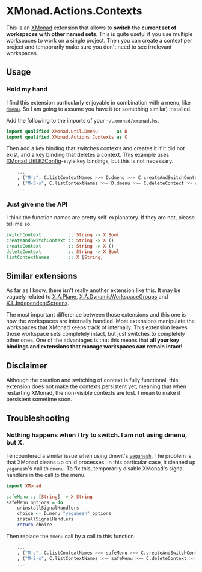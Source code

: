 # XMonad.Actions.Contexts

This is an [XMonad](http://xmonad.org) extension that allows to **switch the
current set of workspaces with other named sets**. This is quite useful if you
use multiple workspaces to work on a single project. Then you can create a
context per project and temporarily make sure you don't need to see irrelevant
workspaces.


## Usage

### Hold my hand

I find this extension particularly enjoyable in combination with a menu, like
[`dmenu`](http://tools.suckless.org/dmenu/). So I am going to assume you have it
(or something similar) installed.

Add the following to the imports of your `~/.xmonad/xmonad.hs`.
```haskell
import qualified XMonad.Util.Dmenu       as D
import qualified XMonad.Actions.Contexts as C
```

Then add a key binding that switches contexts and creates it if it did not
exist, and a key binding that deletes a context.
This example uses
[XMonad.Util.EZConfig](http://xmonad.org/xmonad-docs/xmonad-contrib/XMonad-Util-EZConfig.html)-style
key bindings, but this is not necessary.
```haskell
    ...
    , ("M-s", C.listContextNames >>= D.dmenu >>= C.createAndSwitchContext)
    , ("M-S-s", C.listContextNames >>= D.dmenu >>= C.deleteContext >> return ())
    ...
```

### Just give me the API

I think the function names are pretty self-explanatory. If they are not, please
tell me so.
```haskell
switchContext          :: String -> X Bool
createAndSwitchContext :: String -> X ()
createContext          :: String -> X ()
deleteContext          :: String -> X Bool
listContextNames       :: X [String]
```


## Similar extensions

As far as I know, there isn't really another extension like this. It may be
vaguely related to
[X.A.Plane](http://xmonad.org/xmonad-docs/xmonad-contrib/XMonad-Actions-Plane.html),
[X.A.DynamicWorkspaceGroups](http://xmonad.org/xmonad-docs/xmonad-contrib/XMonad-Actions-DynamicWorkspaceGroups.html)
and
[X.L.IndependentScreens](http://hackage.haskell.org/package/xmonad-contrib-0.12/docs/XMonad-Layout-IndependentScreens.html).

The most important difference between those extensions and this one is how the
workspaces are internally handled. Most extensions manipulate the workspaces
that XMonad keeps track of internally. This extension leaves those workspace
sets completely intact, but just switches to completely other ones. One of the
advantages is that this means that **all your key bindings and extensions that
manage workspaces can remain intact!**


## Disclaimer

Although the creation and switching of context is fully functional, this
extension does not make the contexts persistent yet, meaning that when
restarting XMonad, the non-visible contexts are lost. I mean to make it
persistent sometime soon.


## Troubleshooting

### Nothing happens when I try to switch. I am not using dmenu, but X.

I encountered a similar issue when using dmwit's
[`yeganesh`](http://dmwit.com/yeganesh/). The problem is that XMonad cleans up
child processes. In this particular case, it cleaned up `yeganesh`'s call to
`dmenu`. To fix this, temporarily disable XMonad's signal handlers in the call
to the menu.
```haskell
import XMonad

safeMenu :: [String] -> X String
safeMenu options = do
    uninstallSignalHandlers
    choice <- D.menu "yeganesh" options
    installSignalHandlers
    return choice
```
Then replace the `dmenu` call by a call to this function.
```haskell
    ...
    , ("M-s", C.listContextNames >>= safeMenu >>= C.createAndSwitchContext)
    , ("M-S-s", C.listContextNames >>= safeMenu >>= C.deleteContext >> return ())
    ...
```
